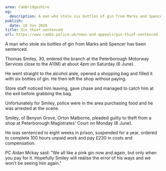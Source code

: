 ```yaml
area: Cambridgeshire
og:
  description: A man who stole six bottles of gin from Marks and Spencer has been sentenced.
publish:
  date: 10 Jun 2020
title: Gin thief sentenced
url: https://www.cambs.police.uk/news-and-appeals/gin-thief-sentenced
```

A man who stole six bottles of gin from Marks and Spencer has been sentenced.

Thomas Smiley, 30, entered the branch at the Peterborough Motorway Services close to the A1(M) at about 4pm on Saturday (6 June).

He went straight to the alcohol aisle, opened a shopping bag and filled it with six bottles of gin. He then left the shop without paying.

Store staff noticed him leaving, gave chase and managed to catch him at the exit before grabbing the bag.

Unfortunately for Smiley, police were in the area purchasing food and he was arrested at the scene.

Smiley, of Benyon Grove, Orton Malborne, pleaded guilty to theft from a shop at Peterborough Magistrates' Court on Monday (8 June).

He was sentenced to eight weeks in prison, suspended for a year, ordered to complete 100 hours unpaid work and pay £230 in costs and compensation.

PC Aidan Mckay said: "We all like a pink gin now and again, but only when you pay for it. Hopefully Smiley will realise the error of his ways and we won't be seeing him again."
